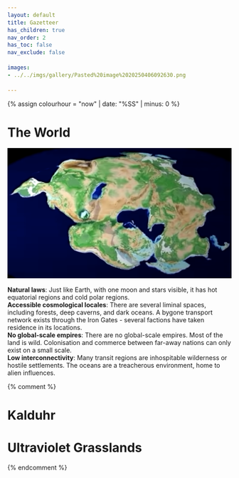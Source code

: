 ```yaml
---
layout: default
title: Gazetteer
has_children: true
nav_order: 2
has_toc: false
nav_exclude: false 

images:
- ../../imgs/gallery/Pasted%20image%2020250406092630.png

---
```


{% assign colourhour = "now" | date: "%SS" | minus: 0 %}

<script>
    {% if colourhour < 31 %}
    jtd.setTheme("unsettled")
    {% else %}
    jtd.setTheme("charged")
    {% endif %}
</script>
# The World

![](../imgs/gallery/Pasted%20image%2020250513160040.png)

**Natural laws**: Just like Earth, with one moon and stars visible, it has hot equatorial regions and cold polar regions.  
**Accessible cosmological locales**: There are several liminal spaces, including forests, deep caverns, and dark oceans. A bygone transport network exists through the Iron Gates - several factions have taken residence in its locations.  
**No global-scale empires**: There are no global-scale empires. Most of the land is wild. Colonisation and commerce between far-away nations can only exist on a small scale.  
**Low interconnectivity**: Many transit regions are inhospitable wilderness or hostile settlements. The oceans are a treacherous environment, home to alien influences.  


{% comment %}

# Kalduhr


# Ultraviolet Grasslands


{% endcomment %}



